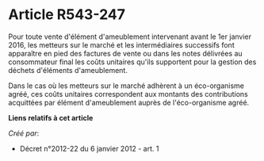 # Article R543-247

Pour toute vente d'élément d'ameublement intervenant avant le 1er janvier 2016, les metteurs sur le marché et les
intermédiaires successifs font apparaître en pied des factures de vente ou dans les notes délivrées au consommateur final les
coûts unitaires qu'ils supportent pour la gestion des déchets d'éléments d'ameublement. 

Dans le cas où les metteurs sur le marché adhèrent à un éco-organisme agréé, ces coûts unitaires correspondent aux montants
des contributions acquittées par élément d'ameublement auprès de l'éco-organisme agréé.

**Liens relatifs à cet article**

_Créé par_:

  - Décret n°2012-22 du 6 janvier 2012 - art. 1
